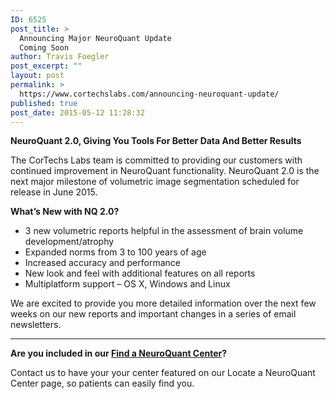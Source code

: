 ```yaml
---
ID: 6525
post_title: >
  Announcing Major NeuroQuant Update
  Coming Soon
author: Travis Foegler
post_excerpt: ""
layout: post
permalink: >
  https://www.cortechslabs.com/announcing-neuroquant-update/
published: true
post_date: 2015-05-12 11:28:32
---
```

<strong>NeuroQuant 2.0, Giving You Tools For Better Data And Better Results</strong>

The CorTechs Labs team is committed to providing our customers with continued improvement in NeuroQuant functionality. NeuroQuant 2.0 is the next major milestone of volumetric image segmentation scheduled for release in June 2015.

<strong>What’s New with NQ 2.0?</strong>
<ul>
 	<li>3 new volumetric reports helpful in the assessment of brain volume development/atrophy</li>
 	<li>Expanded norms from 3 to 100 years of age</li>
 	<li>Increased accuracy and performance</li>
 	<li>New look and feel with additional features on all reports</li>
 	<li>Multiplatform support – OS X, Windows and Linux</li>
</ul>
We are excited to provide you more detailed information over the next few weeks on our new reports and important changes in a series of email newsletters.

<hr />

<strong>Are you included in our </strong><a href="https://locate.cortechslabs.com/"><strong>Find a NeuroQuant Center</strong></a><strong>?</strong>

Contact us to have your your center featured on our Locate a NeuroQuant Center page, so patients can easily find you.